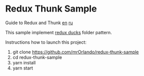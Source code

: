 # Redux Thunk Sample

Guide to Redux and Thunk
[en](https://codepen.io/stowball/post/a-dummy-s-guide-to-redux-and-thunk-in-react)
[ru](https://tuhub.ru/posts/redux-i-thunk-vmeste-react-rukovodstvo-dlya-chajnikov)

This sample implement [redux ducks](https://github.com/erikras/ducks-modular-redux) folder pattern.

Instructions how to launch this project:

1. git clone https://github.com/mrOrlando/redux-thunk-sample
2. cd redux-thunk-sample
3. yarn install
4. yarn start
